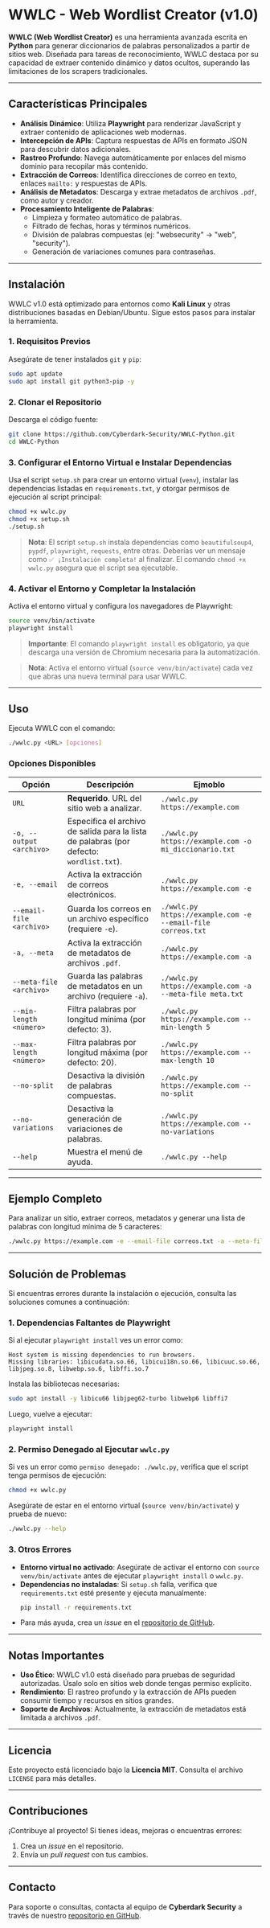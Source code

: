 #  WWLC - Web Wordlist Creator (v1.0)

**WWLC (Web Wordlist Creator)** es una herramienta avanzada escrita en **Python** para generar diccionarios de palabras personalizados a partir de sitios web. Diseñada para tareas de reconocimiento, WWLC destaca por su capacidad de extraer contenido dinámico y datos ocultos, superando las limitaciones de los scrapers tradicionales.

---

##  Características Principales

- **Análisis Dinámico**: Utiliza **Playwright** para renderizar JavaScript y extraer contenido de aplicaciones web modernas.
- **Intercepción de APIs**: Captura respuestas de APIs en formato JSON para descubrir datos adicionales.
- **Rastreo Profundo**: Navega automáticamente por enlaces del mismo dominio para recopilar más contenido.
- **Extracción de Correos**: Identifica direcciones de correo en texto, enlaces `mailto:` y respuestas de APIs.
- **Análisis de Metadatos**: Descarga y extrae metadatos de archivos `.pdf`, como autor y creador.
- **Procesamiento Inteligente de Palabras**:
  - Limpieza y formateo automático de palabras.
  - Filtrado de fechas, horas y términos numéricos.
  - División de palabras compuestas (ej: "websecurity" → "web", "security").
  - Generación de variaciones comunes para contraseñas.

---

##  Instalación

WWLC v1.0 está optimizado para entornos como **Kali Linux** y otras distribuciones basadas en Debian/Ubuntu. Sigue estos pasos para instalar la herramienta.

### 1. Requisitos Previos
Asegúrate de tener instalados `git` y `pip`:
```bash
sudo apt update
sudo apt install git python3-pip -y
```

### 2. Clonar el Repositorio
Descarga el código fuente:
```bash
git clone https://github.com/Cyberdark-Security/WWLC-Python.git
cd WWLC-Python
```

### 3. Configurar el Entorno Virtual e Instalar Dependencias
Usa el script `setup.sh` para crear un entorno virtual (`venv`), instalar las dependencias listadas en `requirements.txt`, y otorgar permisos de ejecución al script principal:
```bash
chmod +x wwlc.py
chmod +x setup.sh
./setup.sh
```
> **Nota**: El script `setup.sh` instala dependencias como `beautifulsoup4`, `pypdf`, `playwright`, `requests`, entre otras. Deberías ver un mensaje como `✅ ¡Instalación completa!` al finalizar. El comando `chmod +x wwlc.py` asegura que el script sea ejecutable.

### 4. Activar el Entorno y Completar la Instalación
Activa el entorno virtual y configura los navegadores de Playwright:
```bash
source venv/bin/activate
playwright install
```
> **Importante**: El comando `playwright install` es obligatorio, ya que descarga una versión de Chromium necesaria para la automatización.

> **Nota**: Activa el entorno virtual (`source venv/bin/activate`) cada vez que abras una nueva terminal para usar WWLC.

---

##  Uso

Ejecuta WWLC con el comando:
```bash
./wwlc.py <URL> [opciones]
```

### Opciones Disponibles

| Opción | Descripción | Ejmoblo |
|--------|-------------|---------|
| `URL` | **Requerido**. URL del sitio web a analizar. | `./wwlc.py https://example.com` |
| `-o, --output <archivo>` | Especifica el archivo de salida para la lista de palabras (por defecto: `wordlist.txt`). | `./wwlc.py https://example.com -o mi_diccionario.txt` |
| `-e, --email` | Activa la extracción de correos electrónicos. | `./wwlc.py https://example.com -e` |
| `--email-file <archivo>` | Guarda los correos en un archivo específico (requiere `-e`). | `./wwlc.py https://example.com -e --email-file correos.txt` |
| `-a, --meta` | Activa la extracción de metadatos de archivos `.pdf`. | `./wwlc.py https://example.com -a` |
| `--meta-file <archivo>` | Guarda las palabras de metadatos en un archivo (requiere `-a`). | `./wwlc.py https://example.com -a --meta-file meta.txt` |
| `--min-length <número>` | Filtra palabras por longitud mínima (por defecto: 3). | `./wwlc.py https://example.com --min-length 5` |
| `--max-length <número>` | Filtra palabras por longitud máxima (por defecto: 20). | `./wwlc.py https://example.com --max-length 10` |
| `--no-split` | Desactiva la división de palabras compuestas. | `./wwlc.py https://example.com --no-split` |
| `--no-variations` | Desactiva la generación de variaciones de palabras. | `./wwlc.py https://example.com --no-variations` |
| `--help` | Muestra el menú de ayuda. | `./wwlc.py --help` |

---

##  Ejemplo Completo

Para analizar un sitio, extraer correos, metadatos y generar una lista de palabras con longitud mínima de 5 caracteres:
```bash
./wwlc.py https://example.com -e --email-file correos.txt -a --meta-file meta.txt --min-length 5 -o palabras.txt
```

---

##  Solución de Problemas

Si encuentras errores durante la instalación o ejecución, consulta las soluciones comunes a continuación:

### 1. Dependencias Faltantes de Playwright
Si al ejecutar `playwright install` ves un error como:
```
Host system is missing dependencies to run browsers.
Missing libraries: libicudata.so.66, libicui18n.so.66, libicuuc.so.66, libjpeg.so.8, libwebp.so.6, libffi.so.7
```
Instala las bibliotecas necesarias:
```bash
sudo apt install -y libicu66 libjpeg62-turbo libwebp6 libffi7
```
Luego, vuelve a ejecutar:
```bash
playwright install
```

### 2. Permiso Denegado al Ejecutar `wwlc.py`
Si ves un error como `permiso denegado: ./wwlc.py`, verifica que el script tenga permisos de ejecución:
```bash
chmod +x wwlc.py
```
Asegúrate de estar en el entorno virtual (`source venv/bin/activate`) y prueba de nuevo:
```bash
./wwlc.py --help
```

### 3. Otros Errores
- **Entorno virtual no activado**: Asegúrate de activar el entorno con `source venv/bin/activate` antes de ejecutar `playwright install` o `wwlc.py`.
- **Dependencias no instaladas**: Si `setup.sh` falla, verifica que `requirements.txt` esté presente y ejecuta manualmente:
  ```bash
  pip install -r requirements.txt
  ```
- Para más ayuda, crea un *issue* en el [repositorio de GitHub](https://github.com/Cyberdark-Security/WWLC-Python).

---

##  Notas Importantes

- **Uso Ético**: WWLC v1.0 está diseñado para pruebas de seguridad autorizadas. Úsalo solo en sitios web donde tengas permiso explícito.
- **Rendimiento**: El rastreo profundo y la extracción de APIs pueden consumir tiempo y recursos en sitios grandes.
- **Soporte de Archivos**: Actualmente, la extracción de metadatos está limitada a archivos `.pdf`.

---

##  Licencia

Este proyecto está licenciado bajo la **Licencia MIT**. Consulta el archivo `LICENSE` para más detalles.

---

##  Contribuciones

¡Contribuye al proyecto! Si tienes ideas, mejoras o encuentras errores:
1. Crea un *issue* en el repositorio.
2. Envía un *pull request* con tus cambios.

---

##  Contacto

Para soporte o consultas, contacta al equipo de **Cyberdark Security** a través de nuestro [repositorio en GitHub](https://github.com/Cyberdark-Security/WWLC-Python).
